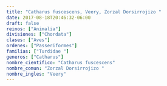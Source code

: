 ```yaml
---
title: "Catharus fuscescens, Veery, Zorzal Dorsirrojizo "
date: 2017-08-18T20:46:32-06:00
draft: false
reinos: ["Animalia"]
divisiones: ["Chordata"]
clases: ["Aves"]
ordenes: ["Passeriformes"]
familias: ["Turdidae "]
generos: ["Catharus"]
nombre_cientifico: "Catharus fuscescens"
nombre_comun: "Zorzal Dorsirrojizo "
nombre_ingles: "Veery"
---
```

